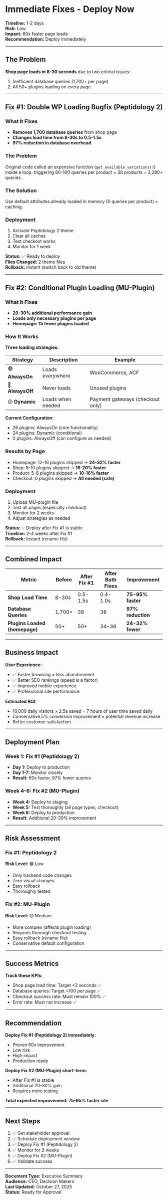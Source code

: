 # Immediate Fixes - Deploy Now

**Timeline:** 1-2 days  
**Risk:** Low  
**Impact:** 60x faster page loads  
**Recommendation:** Deploy immediately

---

## The Problem

**Shop page loads in 8-30 seconds** due to two critical issues:
1. Inefficient database queries (1,700+ per page)
2. All 50+ plugins loading on every page

---

## Fix #1: Double WP Loading Bugfix (Peptidology 2)

### What It Fixes
- **Removes 1,700 database queries** from shop page
- **Changes load time from 8-30s to 0.5-1.5s**
- **97% reduction in database overhead**

### The Problem
Original code called an expensive function (`get_available_variations()`) inside a loop, triggering 60-100 queries per product × 38 products = 2,280+ queries.

### The Solution
Use default attributes already loaded in memory (0 queries per product) + caching.

### Deployment
1. Activate Peptidology 2 theme
2. Clear all caches
3. Test checkout works
4. Monitor for 1 week

**Status:** ✅ Ready to deploy  
**Files Changed:** 2 theme files  
**Rollback:** Instant (switch back to old theme)

---

## Fix #2: Conditional Plugin Loading (MU-Plugin)

### What It Fixes
- **20-30% additional performance gain**
- **Loads only necessary plugins per page**
- **Homepage: 15 fewer plugins loaded**

### How It Works
**Three loading strategies:**

| Strategy | Description | Example |
|----------|-------------|---------|
| 🟢 **AlwaysOn** | Loads everywhere | WooCommerce, ACF |
| 🔴 **AlwaysOff** | Never loads | Unused plugins |
| 🟡 **Dynamic** | Loads when needed | Payment gateways (checkout only) |

**Current Configuration:**
- 26 plugins: AlwaysOn (core functionality)
- 24 plugins: Dynamic (conditional)
- 0 plugins: AlwaysOff (can configure as needed)

### Results by Page
- Homepage: 12-16 plugins skipped → **24-32% faster**
- Shop: 8-10 plugins skipped → **16-20% faster**
- Product: 5-8 plugins skipped → **10-16% faster**
- Checkout: 0 plugins skipped → **All needed (safe)**

### Deployment
1. Upload MU-plugin file
2. Test all pages (especially checkout)
3. Monitor for 2 weeks
4. Adjust strategies as needed

**Status:** 💡 Deploy after Fix #1 is stable  
**Timeline:** 2-4 weeks after Fix #1  
**Rollback:** Instant (rename file)

---

## Combined Impact

| Metric | Before | After Fix #1 | After Both Fixes | Improvement |
|--------|--------|--------------|------------------|-------------|
| **Shop Load Time** | 8-30s | 0.5-1.5s | 0.4-1.0s | **75-95% faster** |
| **Database Queries** | 1,700+ | 38 | 38 | **97% reduction** |
| **Plugins Loaded (homepage)** | 50+ | 50+ | 34-38 | **24-32% fewer** |

---

## Business Impact

**User Experience:**
- ✅ Faster browsing = less abandonment
- ✅ Better SEO rankings (speed is a factor)
- ✅ Improved mobile experience
- ✅ Professional site performance

**Estimated ROI:**
- 10,000 daily visitors × 2.5s saved = 7 hours of user time saved daily
- Conservative 5% conversion improvement = potential revenue increase
- Better customer satisfaction

---

## Deployment Plan

### Week 1: Fix #1 (Peptidology 2)
- **Day 1:** Deploy to production
- **Day 1-7:** Monitor closely
- **Result:** 60x faster, 97% fewer queries

### Week 4-6: Fix #2 (MU-Plugin)
- **Week 4:** Deploy to staging
- **Week 5:** Test thoroughly (all page types, checkout)
- **Week 6:** Deploy to production
- **Result:** Additional 20-30% improvement

---

## Risk Assessment

### Fix #1: Peptidology 2
**Risk Level:** 🟢 Low
- Only backend code changes
- Zero visual changes
- Easy rollback
- Thoroughly tested

### Fix #2: MU-Plugin
**Risk Level:** 🟡 Medium
- More complex (affects plugin loading)
- Requires thorough checkout testing
- Easy rollback (rename file)
- Conservative default configuration

---

## Success Metrics

**Track these KPIs:**
- Shop page load time: Target <2 seconds ✅
- Database queries: Target <100 per page ✅
- Checkout success rate: Must remain 100% ✅
- Error rate: Must not increase ✅

---

## Recommendation

**Deploy Fix #1 (Peptidology 2) immediately:**
- Proven 60x improvement
- Low risk
- High impact
- Production ready

**Deploy Fix #2 (MU-Plugin) short-term:**
- After Fix #1 is stable
- Additional 20-30% gain
- Requires more testing

**Total expected improvement: 75-95% faster site**

---

## Next Steps

1. ✅ Get stakeholder approval
2. ✅ Schedule deployment window
3. ✅ Deploy Fix #1 (Peptidology 2)
4. ✅ Monitor for 2 weeks
5. ✅ Deploy Fix #2 (MU-Plugin)
6. ✅ Validate success

---

**Document Type:** Executive Summary  
**Audience:** CEO, Decision Makers  
**Last Updated:** October 27, 2025  
**Status:** Ready for Approval

